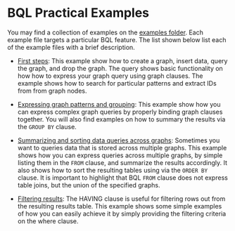 # BQL Practical Examples

You may find a collection of examples on the [examples folder](../examples/bql).
Each example file targets a particular BQL feature. The list shown below list
each of the example files with a brief description.

* [First steps](../examples/bql/example_0.bql): This example show how to create
  a graph, insert data, query the graph, and drop the graph. The query shows
  basic functionality on how how to express your graph query using graph
  clauses. The example shows how to search for particular patterns and extract
  IDs from from graph nodes.

* [Expressing graph patterns and grouping](../examples/bql/example_1.bql): This
  example show how you can express complex graph queries by properly binding
  graph clauses together. You will also find examples on how to summary the
  results via the `GROUP BY` clause.

* [Summarizing and sorting data queries across graphs](../examples/bql/example_2.bql):
   Sometimes you want to queries data that is stored across multiple graphs.
   This example shows how you can express queries across multiple graphs, by
   simple listing them in the `FROM` clause, and summarize the results
   accordingly. It also shows how to sort the resulting tables using via the
   `ORDER BY` clause. It is important to highlight that BQL `FROM` clause does
   not express table joins, but the union of the specified graphs.

* [Filtering results](../examples/bql/example_3.bql):
   The HAVING clause is useful for filtering rows out from the resulting results
   table. This example shows some simple examples of how you can easily achieve
   it by simply providing the filtering criteria on the where clause.
